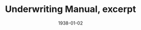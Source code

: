 --- 
draft: false
docset: how-did-nyc-segregate
bundle: housing-policies-patterns
title: Underwriting Manual, excerpt
featured: underwriting-manual.jpg
featuredAlt: Manual cover page
layout: "tc-single"
hasContentInGallery: true
date: 1938-01-02
--- 